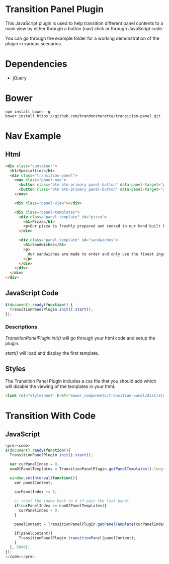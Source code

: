 # Transition Panel Plugin
This JavaScript plugin is used to help transition different panel contents to a 
main view by either through a button (nav) click or through JavaScript code.

You can go through the example folder for a working demonstration of the plugin in various scenarios.

# Dependencies
* jQuery

# Bower
```
npm install bower -g
bower install https://github.com/brandonsherette/transition-panel.git
```

# Nav Example
## Html
```html
<div class="container">
  <h1>Specialties</h1>
  <div class="transition-panel">
    <nav class="panel-nav">
      <button class="btn btn-primary panel-button" data-panel-target="pizza">Pizza</button>
      <button class="btn btn-primary panel-button" data-panel-target="sandwiches">Sandwiches</button>
    </nav>

    <div class="panel-view"></div>

    <div class="panel-templates">
      <div class="panel-template" id="pizza">
        <h1>Pizza</h1>
        <p>Our pizza is freshly prepared and cooked in our hand built brick fire oven!
      </div>

      <div class="panel-template" id="sandwiches">
        <h1>Sandwiches</h1>
        <p>
          Our sandwiches are made to order and only use the finest ingredients.
        </p>
      </div>
    </div>
  </div>
</div>
```

## JavaScript Code
```javascript
$(document).ready(function() {
  TransitionPanelPlugin.init().start();
});
```

### Descriptions
*TransitionPanelPlugin.init()* 
will go through your html code and setup the plugin.

*start()* 
will load and display the first template.

## Styles
The Transition Panel Plugin includes a css file that you should add which will disable 
the viewing of the templates in your html.

```html
<link rel="stylesheet" href="bower_components/transition-panel/dist/styles/default.css">
```


# Transition With Code
## JavaScript
```javascript
<pre><code>
$(document).ready(function(){
  TransitionPanelPlugin.init().start();

  var curPanelIndex = 0,
  numOfPanelTemplates = TransitionPanelPlugin.getPanelTemplates().length;

  window.setInterval(function(){
    var panelContent;
          
    curPanelIndex += 1;

    // reset the index back to 0 if past the last panel
    if(curPanelIndex >= numOfPanelTemplates){
      curPanelIndex = 0;
    }

    panelContent = TransitionPanelPlugin.getPanelTemplate(curPanelIndex);

    if(panelContent){
      TransitionPanelPlugin.transitionPanel(panelContent);
    }
  }, 5000);
});
</code></pre>
```
